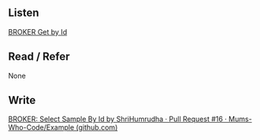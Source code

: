 ## Listen
[BROKER Get by Id](https://youtu.be/CBqj8wdxcqs)

## Read / Refer
None

## Write
[BROKER: Select Sample By Id by ShriHumrudha · Pull Request #16 · Mums-Who-Code/Example (github.com)](https://github.com/Mums-Who-Code/Example/pull/16)
